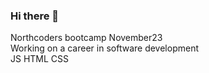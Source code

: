 ### Hi there 👋

Northcoders bootcamp November23 <br>
Working on a career in software development<br>
JS HTML CSS<br>
<!--
**Gazdean/Gazdean** is a ✨ _special_ ✨ repository because its `README.md` (this file) appears on your GitHub profile.



- 🔭 I’m currently working on ..
- 🌱 I’m currently learning ...
- 👯 I’m looking to collaborate on ...
- 🤔 I’m looking for help with ...
- 💬 Ask me about ...
- 📫 How to reach me: ...
- 😄 Pronouns: ...
- ⚡ Fun fact: ...
-->


